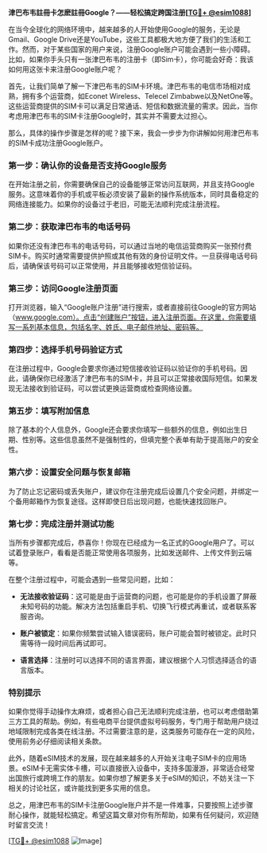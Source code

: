 **津巴布韦註冊卡怎麽註冊Google？——轻松搞定跨国注册[[TG💪+ @esim1088](https://t.me/s/esim1088)]**

在当今全球化的网络环境中，越来越多的人开始使用Google的服务，无论是Gmail、Google Drive还是YouTube，这些工具都极大地方便了我们的生活和工作。然而，对于某些国家的用户来说，注册Google账户可能会遇到一些小障碍。比如，如果你手头只有一张津巴布韦的注册卡（即Sim卡），你可能会好奇：我该如何用这张卡来注册Google账户呢？

首先，让我们简单了解一下津巴布韦的SIM卡环境。津巴布韦的电信市场相对成熟，拥有多个运营商，如Econet Wireless、Telecel Zimbabwe以及NetOne等。这些运营商提供的SIM卡可以满足日常通话、短信和数据流量的需求。因此，当你考虑用津巴布韦的SIM卡注册Google时，其实并不需要太过担心。

那么，具体的操作步骤是怎样的呢？接下来，我会一步步为你讲解如何用津巴布韦的SIM卡成功注册Google账户。

### **第一步：确认你的设备是否支持Google服务**
在开始注册之前，你需要确保自己的设备能够正常访问互联网，并且支持Google服务。这意味着你的手机或平板必须安装了最新的操作系统版本，同时具备稳定的网络连接能力。如果你的设备过于老旧，可能无法顺利完成注册流程。

### **第二步：获取津巴布韦的电话号码**
如果你还没有津巴布韦的电话号码，可以通过当地的电信运营商购买一张预付费SIM卡。购买时通常需要提供护照或其他有效的身份证明文件。一旦获得电话号码后，请确保该号码可以正常使用，并且能够接收短信验证码。

### **第三步：访问Google注册页面**
打开浏览器，输入“Google账户注册”进行搜索，或者直接前往Google的官方网站（www.google.com）。点击“创建账户”按钮，进入注册页面。在这里，你需要填写一系列基本信息，包括名字、姓氏、电子邮件地址、密码等。

### **第四步：选择手机号码验证方式**
在注册过程中，Google会要求你通过短信接收验证码以验证你的手机号码。因此，请确保你已经激活了津巴布韦的SIM卡，并且可以正常接收国际短信。如果发现无法接收到验证码，可以尝试更换运营商或检查网络设置。

### **第五步：填写附加信息**
除了基本的个人信息外，Google还会要求你填写一些额外的信息，例如出生日期、性别等。这些信息虽然不是强制性的，但填完整个表单有助于提高账户的安全性。

### **第六步：设置安全问题与恢复邮箱**
为了防止忘记密码或丢失账户，建议你在注册完成后设置几个安全问题，并绑定一个备用邮箱作为恢复途径。这样即使日后出现问题，也能快速找回账户。

### **第七步：完成注册并测试功能**
当所有步骤都完成后，恭喜你！你现在已经成为一名正式的Google用户了。可以试着登录账户，看看是否能正常使用各项服务，比如发送邮件、上传文件到云端等。

在整个注册过程中，可能会遇到一些常见问题，比如：

- **无法接收验证码**：这可能是由于运营商的问题，也可能是你的手机设置了屏蔽未知号码的功能。解决方法包括重启手机、切换飞行模式再重试，或者联系客服咨询。
  
- **账户被锁定**：如果你频繁尝试输入错误密码，账户可能会暂时被锁定。此时只需等待一段时间后再试即可。

- **语言选择**：注册时可以选择不同的语言界面，建议根据个人习惯选择适合的语言版本。

### **特别提示**
如果你觉得手动操作太麻烦，或者担心自己无法顺利完成注册，也可以考虑借助第三方工具的帮助。例如，有些电商平台提供虚拟号码服务，专门用于帮助用户绕过地域限制完成各类在线注册。不过需要注意的是，这类服务可能存在一定的风险，使用前务必仔细阅读相关条款。

此外，随着eSIM技术的发展，现在越来越多的人开始关注电子SIM卡的应用场景。eSIM卡无需实体卡槽，可以直接嵌入设备中，支持多国漫游，非常适合经常出国旅行或跨境工作的朋友。如果你想了解更多关于eSIM的知识，不妨关注一下相关的讨论社区，或许能找到更多实用的信息。

总之，用津巴布韦的SIM卡注册Google账户并不是一件难事，只要按照上述步骤耐心操作，就能轻松搞定。希望这篇文章对你有所帮助，如果有任何疑问，欢迎随时留言交流！

[[TG💪+ @esim1088](https://t.me/s/esim1088) ![Image](https://i.postimg.cc/4NQfJmqS/Snipaste-2025-05-13-00-14-12.png)]
